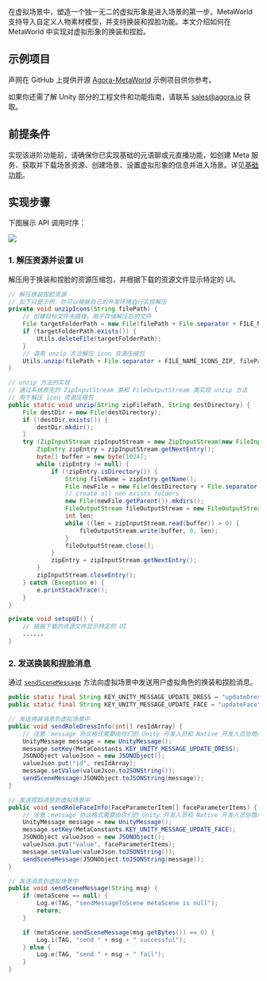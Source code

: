 在虚拟场景中，塑造一个独一无二的虚拟形象是进入场景的第一步。MetaWorld 支持导入自定义人物素材模型，并支持换装和捏脸功能。本文介绍如何在 MetaWorld 中实现对虚拟形象的换装和捏脸。

## 示例项目

声网在 GitHub 上提供开源 [Agora-MetaWorld](https://github.com/AgoraIO-Community/Agora-MetaWorld/tree/dev_metasdk1.0) 示例项目供你参考。

如果你还需了解 Unity 部分的工程文件和功能指南，请联系 [sales@agora.io](mailto:sales@agora.io) 获取。


## 前提条件

实现该进阶功能前，请确保你已实现基础的元语聊或元直播功能，如创建 Meta 服务、获取并下载场景资源、创建场景、设置虚拟形象的信息并进入场景。详见[基础功能](https://docs.agora.io/cn/metaworld/mw_integration_metachat_android?platform=All%20Platforms)。

## 实现步骤

下图展示 API 调用时序：

![](https://web-cdn.agora.io/docs-files/1688114635443)


### 1. 解压资源并设置 UI

解压用于换装和捏脸的资源压缩包，并根据下载的资源文件显示特定的 UI。

```java
// 解压换装捏脸资源
// 如下只是示例，你可以根据自己的开发环境自行实现解压
private void unzipIcons(String filePath) {
    // 创建目标文件夹路径，用于存储解压后的文件
    File targetFolderPath = new File(filePath + File.separator + FILE_NAME_ICON_FOLDER);
    if (targetFolderPath.exists()) {
        Utils.deleteFile(targetFolderPath);
    }
    // 调用 unzip 方法解压 icon 资源压缩包
    Utils.unzip(filePath + File.separator + FILE_NAME_ICONS_ZIP, filePath);
}

// unzip 方法的实现
// 通过系统原生的 ZipInputStream 类和 FileOutputStream 类实现 unzip 方法
// 用于解压 icon 资源压缩包
public static void unzip(String zipFilePath, String destDirectory) {
    File destDir = new File(destDirectory);
    if (!destDir.exists()) {
        destDir.mkdir();
    }
    try (ZipInputStream zipInputStream = new ZipInputStream(new FileInputStream(zipFilePath));) {
        ZipEntry zipEntry = zipInputStream.getNextEntry();
        byte[] buffer = new byte[1024];
        while (zipEntry != null) {
            if (!zipEntry.isDirectory()) {
                String fileName = zipEntry.getName();
                File newFile = new File(destDirectory + File.separator + fileName);
                // create all non exists folders
                new File(newFile.getParent()).mkdirs();
                FileOutputStream fileOutputStream = new FileOutputStream(newFile);
                int len;
                while ((len = zipInputStream.read(buffer)) > 0) {
                    fileOutputStream.write(buffer, 0, len);
                }
                fileOutputStream.close();
            }
            zipEntry = zipInputStream.getNextEntry();
        }
        zipInputStream.closeEntry();
    } catch (Exception e) {
        e.printStackTrace();
    }
}

private void setupUI() {
    // 根据下载的资源文件显示特定的 UI
    ......
}
```

### 2. 发送换装和捏脸消息

通过 [`sendSceneMessage`](./mw_api_ref_android?platform=All%20Platforms#sendscenemessage) 方法向虚拟场景中发送用户虚拟角色的换装和捏脸消息。

```java
public static final String KEY_UNITY_MESSAGE_UPDATE_DRESS = "updateDress";
public static final String KEY_UNITY_MESSAGE_UPDATE_FACE = "updateFace";

// 发送换装消息到虚拟场景中
public void sendRoleDressInfo(int[] resIdArray) {
    // 注意：message 协议格式需要由你们的 Unity 开发人员和 Native 开发人员协商后规定
    UnityMessage message = new UnityMessage();
    message.setKey(MetaConstants.KEY_UNITY_MESSAGE_UPDATE_DRESS);
    JSONObject valueJson = new JSONObject();
    valueJson.put("id", resIdArray);
    message.setValue(valueJson.toJSONString());
    sendSceneMessage(JSONObject.toJSONString(message));
}

// 发送捏脸消息到虚拟场景中
public void sendRoleFaceInfo(FaceParameterItem[] faceParameterItems) {
    // 注意：message 协议格式需要由你们的 Unity 开发人员和 Native 开发人员协商后规定
    UnityMessage message = new UnityMessage();
    message.setKey(MetaConstants.KEY_UNITY_MESSAGE_UPDATE_FACE);
    JSONObject valueJson = new JSONObject();
    valueJson.put("value", faceParameterItems);
    message.setValue(valueJson.toJSONString());
    sendSceneMessage(JSONObject.toJSONString(message));
}

// 发送消息到虚拟场景中
public void sendSceneMessage(String msg) {
    if (metaScene == null) {
        Log.e(TAG, "sendMessageToScene metaScene is null");
        return;
    }

    if (metaScene.sendSceneMessage(msg.getBytes()) == 0) {
        Log.i(TAG, "send " + msg + " successful");
    } else {
        Log.e(TAG, "send " + msg + " fail");
    }
}
```
